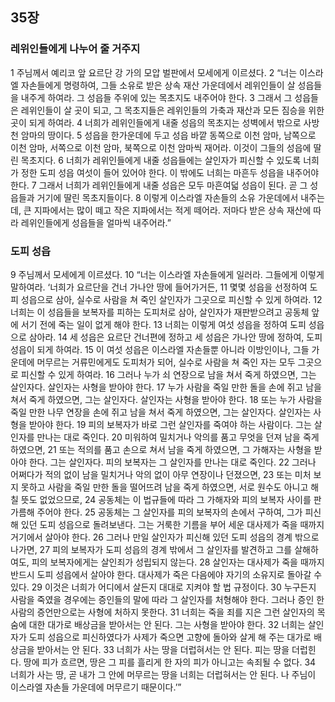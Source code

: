 ## 35장
### 레위인들에게 나누어 줄 거주지
1 주님께서 예리코 앞 요르단 강 가의 모압 벌판에서 모세에게 이르셨다.
2 “너는 이스라엘 자손들에게 명령하여, 그들 소유로 받은 상속 재산 가운데에서 레위인들이 살 성읍들을 내주게 하여라. 그 성읍들 주위에 있는 목초지도 내주어야 한다.
3 그래서 그 성읍들은 레위인들이 살 곳이 되고, 그 목초지들은 레위인들의 가축과 재산과 모든 짐승을 위한 곳이 되게 하여라.
4 너희가 레위인들에게 내줄 성읍의 목초지는 성벽에서 밖으로 사방 천 암마의 땅이다.
5 성읍을 한가운데에 두고 성읍 바깥 동쪽으로 이천 암마, 남쪽으로 이천 암마, 서쪽으로 이천 암마, 북쪽으로 이천 암마씩 재어라. 이것이 그들의 성읍에 딸린 목초지다.
6 너희가 레위인들에게 내줄 성읍들에는 살인자가 피신할 수 있도록 너희가 정한 도피 성읍 여섯이 들어 있어야 한다. 이 밖에도 너희는 마흔두 성읍을 내주어야 한다.
7 그래서 너희가 레위인들에게 내줄 성읍은 모두 마흔여덟 성읍이 된다. 곧 그 성읍들과 거기에 딸린 목초지들이다.
8 이렇게 이스라엘 자손들의 소유 가운데에서 내주는데, 큰 지파에서는 많이 떼고 작은 지파에서는 적게 떼어라. 저마다 받은 상속 재산에 따라 레위인들에게 성읍들을 얼마씩 내주어라.”
### 도피 성읍
9 주님께서 모세에게 이르셨다.
10 “너는 이스라엘 자손들에게 일러라. 그들에게 이렇게 말하여라. ‘너희가 요르단을 건너 가나안 땅에 들어가거든,
11 몇몇 성읍을 선정하여 도피 성읍으로 삼아, 실수로 사람을 쳐 죽인 살인자가 그곳으로 피신할 수 있게 하여라.
12 너희는 이 성읍들을 보복자를 피하는 도피처로 삼아, 살인자가 재판받으려고 공동체 앞에 서기 전에 죽는 일이 없게 해야 한다.
13 너희는 이렇게 여섯 성읍을 정하여 도피 성읍으로 삼아라.
14 세 성읍은 요르단 건너편에 정하고 세 성읍은 가나안 땅에 정하여, 도피 성읍이 되게 하여라.
15 이 여섯 성읍은 이스라엘 자손들뿐 아니라 이방인이나, 그들 가운데에 머무르는 거류민에게도 도피처가 되어, 실수로 사람을 쳐 죽인 자는 모두 그곳으로 피신할 수 있게 하여라.
16 그러나 누가 쇠 연장으로 남을 쳐서 죽게 하였으면, 그는 살인자다. 살인자는 사형을 받아야 한다.
17 누가 사람을 죽일 만한 돌을 손에 쥐고 남을 쳐서 죽게 하였으면, 그는 살인자다. 살인자는 사형을 받아야 한다.
18 또는 누가 사람을 죽일 만한 나무 연장을 손에 쥐고 남을 쳐서 죽게 하였으면, 그는 살인자다. 살인자는 사형을 받아야 한다.
19 피의 보복자가 바로 그런 살인자를 죽여야 하는 사람이다. 그는 살인자를 만나는 대로 죽인다.
20 미워하여 밀치거나 악의를 품고 무엇을 던져 남을 죽게 하였으면,
21 또는 적의를 품고 손으로 쳐서 남을 죽게 하였으면, 그 가해자는 사형을 받아야 한다. 그는 살인자다. 피의 보복자는 그 살인자를 만나는 대로 죽인다.
22 그러나 어쩌다가 적의 없이 남을 밀치거나 악의 없이 아무 연장이나 던졌으면,
23 또는 미처 보지 못하고 사람을 죽일 만한 돌을 떨어뜨려 남을 죽게 하였으면, 서로 원수도 아니고 해칠 뜻도 없었으므로,
24 공동체는 이 법규들에 따라 그 가해자와 피의 보복자 사이를 판가름해 주어야 한다.
25 공동체는 그 살인자를 피의 보복자의 손에서 구하여, 그가 피신해 있던 도피 성읍으로 돌려보낸다. 그는 거룩한 기름을 부어 세운 대사제가 죽을 때까지 거기에서 살아야 한다.
26 그러나 만일 살인자가 피신해 있던 도피 성읍의 경계 밖으로 나가면,
27 피의 보복자가 도피 성읍의 경계 밖에서 그 살인자를 발견하고 그를 살해하여도, 피의 보복자에게는 살인죄가 성립되지 않는다.
28 살인자는 대사제가 죽을 때까지 반드시 도피 성읍에서 살아야 한다. 대사제가 죽은 다음에야 자기의 소유지로 돌아갈 수 있다.
29 이것은 너희가 어디에서 살든지 대대로 지켜야 할 법 규정이다.
30 누구든지 사람을 죽였을 경우에는 증인들의 말에 따라 그 살인자를 처형해야 한다. 그러나 증인 한 사람의 증언만으로는 사형에 처하지 못한다.
31 너희는 죽을 죄를 지은 그런 살인자의 목숨에 대한 대가로 배상금을 받아서는 안 된다. 그는 사형을 받아야 한다.
32 너희는 살인자가 도피 성읍으로 피신하였다가 사제가 죽으면 고향에 돌아와 살게 해 주는 대가로 배상금을 받아서는 안 된다.
33 너희가 사는 땅을 더럽혀서는 안 된다. 피는 땅을 더럽힌다. 땅에 피가 흐르면, 땅은 그 피를 흘리게 한 자의 피가 아니고는 속죄될 수 없다.
34 너희가 사는 땅, 곧 내가 그 안에 머무르는 땅을 너희는 더럽혀서는 안 된다. 나 주님이 이스라엘 자손들 가운데에 머무르기 때문이다.’”
